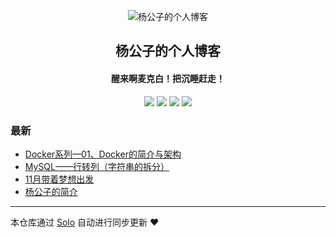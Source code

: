 <p align="center"><img alt="杨公子的个人博客" src="https://avatars2.githubusercontent.com/u/35397400?s=460&v=4"></p><h2 align="center">
杨公子的个人博客
</h2>

<h4 align="center">醒来啊麦克白！把沉睡赶走！</h4>
<p align="center"><a title="杨公子的个人博客" target="_blank" href="https://github.com/Ronnie-Yang/solo-blog"><img src="https://img.shields.io/github/last-commit/Ronnie-Yang/solo-blog.svg?style=flat-square&color=FF9900"></a>
<a title="GitHub repo size in bytes" target="_blank" href="https://github.com/Ronnie-Yang/solo-blog"><img src="https://img.shields.io/github/repo-size/Ronnie-Yang/solo-blog.svg?style=flat-square"></a>
<a title="Solo Version" target="_blank" href="https://github.com/b3log/solo/releases"><img src="https://img.shields.io/badge/solo-3.6.6-f1e05a.svg?style=flat-square&color=blueviolet"></a>
<a title="Hits" target="_blank" href="https://github.com/b3log/hits"><img src="https://hits.b3log.org/Ronnie-Yang/solo-blog.svg"></a></p>

### 最新

* [Docker系列—01、Docker的简介与架构](http://www.yanggongzi.top/Docker-study-01)
* [MySQL——行转列（字符串的拆分）](http://www.yanggongzi.top/articles/2019/11/05/1572954438446.html)
* [11月带着梦想出发](http://www.yanggongzi.top/articles/2019/11/01/1572584061432.html)
* [杨公子的简介](http://www.yanggongzi.top/yanggongzi-resume)



---

本仓库通过 [Solo](https://github.com/b3log/solo) 自动进行同步更新 ❤️ 